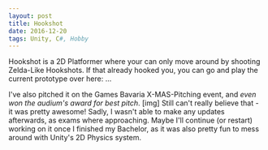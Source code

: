 ```yaml
---
layout: post
title: Hookshot
date: 2016-12-20
tags: Unity, C#, Hobby
---
```

Hookshot is a 2D Platformer where your can only move around by shooting Zelda-Like Hookshots. If that already hooked you, you can go and play the current prototype over here: ...

I've also pitched it on the Games Bavaria X-MAS-Pitching event, and *even won the audium's award for best pitch*. 
[img]
Still can't really believe that - it was pretty awesome!
Sadly, I wasn't able to make any updates afterwards, as exams where approaching. Maybe I'll continue (or restart) working on it once I finished my Bachelor, as it was also pretty fun to mess around with Unity's 2D Physics system.